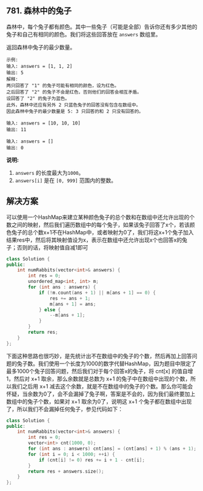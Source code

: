 ## 781. 森林中的兔子

森林中，每个兔子都有颜色。其中一些兔子（可能是全部）告诉你还有多少其他的兔子和自己有相同的颜色。我们将这些回答放在 `answers` 数组里。

返回森林中兔子的最少数量。

```
示例:
输入: answers = [1, 1, 2]
输出: 5
解释:
两只回答了 "1" 的兔子可能有相同的颜色，设为红色。
之后回答了 "2" 的兔子不会是红色，否则他们的回答会相互矛盾。
设回答了 "2" 的兔子为蓝色。
此外，森林中还应有另外 2 只蓝色兔子的回答没有包含在数组中。
因此森林中兔子的最少数量是 5: 3 只回答的和 2 只没有回答的。

输入: answers = [10, 10, 10]
输出: 11

输入: answers = []
输出: 0

```

**说明:**

1. `answers` 的长度最大为`1000`。
2. `answers[i]` 是在 `[0, 999]` 范围内的整数。

## 解决方案

可以使用一个HashMap来建立某种颜色兔子的总个数和在数组中还允许出现的个数之间的映射，然后我们遍历数组中的每个兔子，如果该兔子回答了x个，若该颜色兔子的总个数x+1不在HashMap中，或者映射为0了，我们将这x+1个兔子加入结果res中，然后将其映射值设为x，表示在数组中还允许出现x个也回答x的兔子；否则的话，将映射值自减1即可

```c++
class Solution {
public:
    int numRabbits(vector<int>& answers) {
        int res = 0;
        unordered_map<int, int> m;      
        for (int ans : answers) {
            if (!m.count(ans + 1) || m[ans + 1] == 0) {
                res += ans + 1;
                m[ans + 1] = ans;
            } else {
                --m[ans + 1];
            }
        }
        return res;
    }
};
```

下面这种思路也很巧妙，是先统计出不在数组中的兔子的个数，然后再加上回答问题的兔子数。我们使用一个长度为1000的数字代替HashMap，因为题目中限定了最多1000个兔子回答问题，然后我们对于每个回答x的兔子，将 cnt[x] 的值自增1，然后对 x+1 取余，那么余数就是总数为 x+1 的兔子中在数组中出现的个数，所以我们之后用 x+1 减去这个余数，就是不在数组中的兔子的个数。那么你可能会怀疑，当余数为0了，会不会漏掉了兔子啊，答案是不会的，因为我们最终要加上数组中的兔子个数，如果对 x+1 取余为0了，说明这 x+1 个兔子都在数组中出现了，所以我们不会漏掉任何兔子，参见代码如下：

```c++
class Solution {
public:
    int numRabbits(vector<int>& answers) {
        int res = 0;
        vector<int> cnt(1000, 0); 
        for (int ans : answers) cnt[ans] = (cnt[ans] + 1) % (ans + 1);
        for (int i = 0; i < 1000; ++i) {
            if (cnt[i] != 0) res += i + 1 - cnt[i];
        }
        return res + answers.size();
    }
};
```

